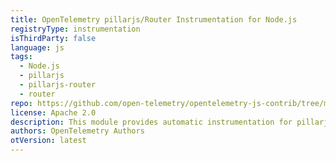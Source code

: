 ```yaml
---
title: OpenTelemetry pillarjs/Router Instrumentation for Node.js
registryType: instrumentation
isThirdParty: false
language: js
tags:
  - Node.js
  - pillarjs
  - pillarjs-router
  - router
repo: https://github.com/open-telemetry/opentelemetry-js-contrib/tree/main/plugins/node/opentelemetry-instrumentation-restify
license: Apache 2.0
description: This module provides automatic instrumentation for pillarjs/router and allows the user to automatically collect trace data and export them to their backend of choice.
authors: OpenTelemetry Authors
otVersion: latest
---
```

